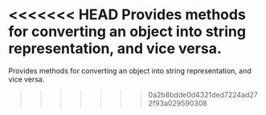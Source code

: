 <<<<<<< HEAD
Provides methods for converting an object into string representation, and vice versa.
=======
Provides methods for converting an object into string representation, and vice versa.
>>>>>>> 0a2b8bdde0d4321ded7224ad272f93a029590308
